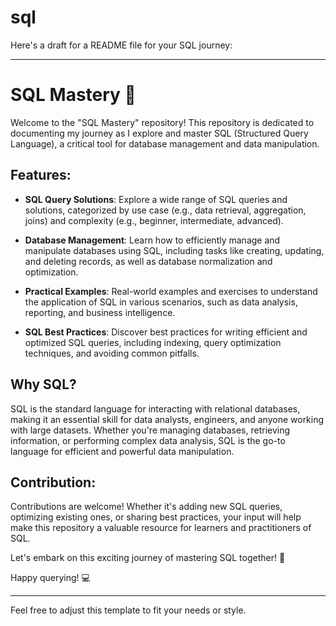 # sql
Here's a draft for a README file for your SQL journey:

---

# SQL Mastery 🚀

Welcome to the "SQL Mastery" repository! This repository is dedicated to documenting my journey as I explore and master SQL (Structured Query Language), a critical tool for database management and data manipulation.

## Features:
- **SQL Query Solutions**: Explore a wide range of SQL queries and solutions, categorized by use case (e.g., data retrieval, aggregation, joins) and complexity (e.g., beginner, intermediate, advanced).
  
- **Database Management**: Learn how to efficiently manage and manipulate databases using SQL, including tasks like creating, updating, and deleting records, as well as database normalization and optimization.

- **Practical Examples**: Real-world examples and exercises to understand the application of SQL in various scenarios, such as data analysis, reporting, and business intelligence.

- **SQL Best Practices**: Discover best practices for writing efficient and optimized SQL queries, including indexing, query optimization techniques, and avoiding common pitfalls.

## Why SQL?
SQL is the standard language for interacting with relational databases, making it an essential skill for data analysts, engineers, and anyone working with large datasets. Whether you're managing databases, retrieving information, or performing complex data analysis, SQL is the go-to language for efficient and powerful data manipulation.

## Contribution:
Contributions are welcome! Whether it's adding new SQL queries, optimizing existing ones, or sharing best practices, your input will help make this repository a valuable resource for learners and practitioners of SQL.

Let's embark on this exciting journey of mastering SQL together! 🌟

Happy querying! 💻

---

Feel free to adjust this template to fit your needs or style.
